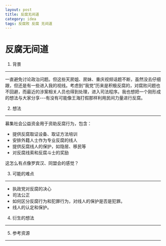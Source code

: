 ```yaml
---
layout: post
title: 反腐无间道
category: idea
tags: 反腐败 反腐 无间道
---
```


反腐无间道
===============

1. 背景
---------------
一直避免讨论政治问题。但这些天房姐、房妹、重庆视频话题不断，虽然没去仔细跟，但还是有一些进入我的视线。考虑到“我党”历来是积极反腐的，对腐败问题也不回避，而最近的涉案相关人员也得到处理，进入司法程序。我也想把一个刚形成的想法与大家分享---有没有可能像王海打假那样利用民间力量进行反腐。

2. 想法
---------------
募集社会公益资金用于资助反腐行为，包含：

- 提供反腐取证设备、取证方法培训
- 安排外籍人士作为专业反腐的线人
- 提供反腐线人的保护，如隐居、移民等
- 对反腐线索和反腐斗士的奖励

这怎么有点像罗宾汉、同盟会的感觉？

3. 可能的难点
---------------
- 执政党对反腐的决心
- 司法公正
- 如何区分反腐行为和犯罪行为，对线人的保护是否是犯罪。
- 线人的认定和保护。

4. 衍生的想法
---------------

5. 参考资源
---------------
